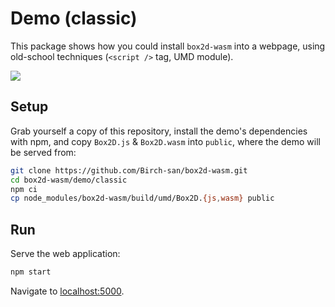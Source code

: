 # Demo (classic)

This package shows how you could install `box2d-wasm` into a webpage, using old-school techniques (`<script />` tag, UMD module).

![](https://birchlabs.co.uk/box2d-wasm/webpage-demo.gif)

## Setup

Grab yourself a copy of this repository, install the demo's dependencies with npm, and copy `Box2D.js` & `Box2D.wasm` into `public`, where the demo will be served from:

```bash
git clone https://github.com/Birch-san/box2d-wasm.git
cd box2d-wasm/demo/classic
npm ci
cp node_modules/box2d-wasm/build/umd/Box2D.{js,wasm} public
```

## Run

Serve the web application:

```bash
npm start
```

Navigate to [localhost:5000](http://localhost:5000).